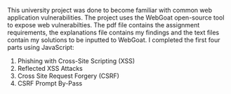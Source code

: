 This university project was done to become familiar with common web application vulnerabilities. The project uses the WebGoat open-source tool to expose web vulnerabilties. The pdf file contains the assignment requirements, the explanations file contains my findings and the text files contain my solutions to be inputted to WebGoat. I completed the first four parts using JavaScript:
<ol>
    <li>Phishing with Cross-Site Scripting (XSS)</li>
    <li>Reflected XSS Attacks</li>
    <li>Cross Site Request Forgery (CSRF)</li>
    <li>CSRF Prompt By-Pass</li>
</ol>
